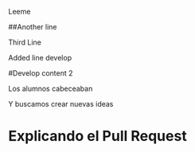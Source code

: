 Leeme 

##Another line

Third Line

Added line develop

#Develop content 2

Los alumnos cabeceaban

Y buscamos crear nuevas ideas

# Explicando el Pull Request
